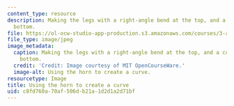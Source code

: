 ```yaml
---
content_type: resource
description: Making the legs with a right-angle bend at the top, and a curve at the
  bottom.
file: https://ol-ocw-studio-app-production.s3.amazonaws.com/courses/3-a04-modern-blacksmithing-and-physical-metallurgy-fall-2008/c8fd760a70af506db21a1d2d1a2d71bf_088.jpg
file_type: image/jpeg
image_metadata:
  caption: Making the legs with a right-angle bend at the top, and a curve at the
    bottom.
  credit: 'Credit: Image courtesy of MIT OpenCourseWare.'
  image-alt: Using the horn to create a curve.
resourcetype: Image
title: Using the horn to create a curve
uid: c8fd760a-70af-506d-b21a-1d2d1a2d71bf
---
```

